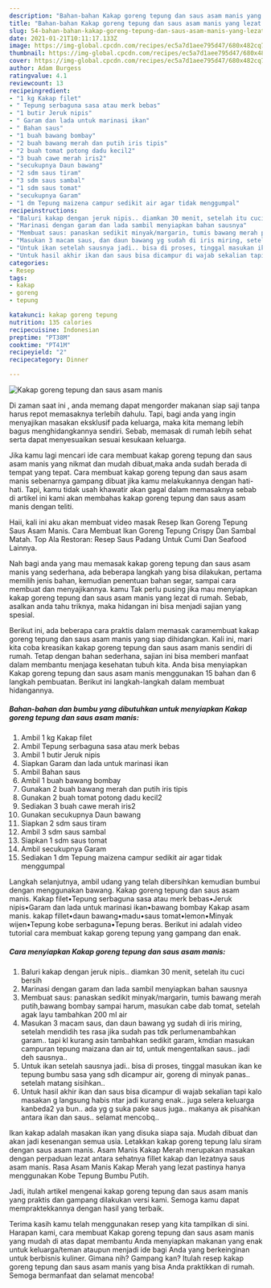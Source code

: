 ```yaml
---
description: "Bahan-bahan Kakap goreng tepung dan saus asam manis yang lezat dan Mudah Dibuat"
title: "Bahan-bahan Kakap goreng tepung dan saus asam manis yang lezat dan Mudah Dibuat"
slug: 54-bahan-bahan-kakap-goreng-tepung-dan-saus-asam-manis-yang-lezat-dan-mudah-dibuat
date: 2021-01-21T10:11:17.133Z
image: https://img-global.cpcdn.com/recipes/ec5a7d1aee795d47/680x482cq70/kakap-goreng-tepung-dan-saus-asam-manis-foto-resep-utama.jpg
thumbnail: https://img-global.cpcdn.com/recipes/ec5a7d1aee795d47/680x482cq70/kakap-goreng-tepung-dan-saus-asam-manis-foto-resep-utama.jpg
cover: https://img-global.cpcdn.com/recipes/ec5a7d1aee795d47/680x482cq70/kakap-goreng-tepung-dan-saus-asam-manis-foto-resep-utama.jpg
author: Adam Burgess
ratingvalue: 4.1
reviewcount: 13
recipeingredient:
- "1 kg Kakap filet"
- " Tepung serbaguna sasa atau merk bebas"
- "1 butir Jeruk nipis"
- " Garam dan lada untuk marinasi ikan"
- " Bahan saus"
- "1 buah bawang bombay"
- "2 buah bawang merah dan putih iris tipis"
- "2 buah tomat potong dadu kecil2"
- "3 buah cawe merah iris2"
- "secukupnya Daun bawang"
- "2 sdm saus tiram"
- "3 sdm saus sambal"
- "1 sdm saus tomat"
- "secukupnya Garam"
- "1 dm Tepung maizena campur sedikit air agar tidak menggumpal"
recipeinstructions:
- "Baluri kakap dengan jeruk nipis.. diamkan 30 menit, setelah itu cuci bersih"
- "Marinasi dengan garam dan lada sambil menyiapkan bahan sausnya"
- "Membuat saus: panaskan sedikit minyak/margarin, tumis bawang merah putih,bawang bombay sampai harum, masukan cabe dab tomat, setelah agak layu tambahkan 200 ml air"
- "Masukan 3 macam saus, dan daun bawang yg sudah di iris miring, setelah mendidih tes rasa jika sudah pas tdk perlumenambahkan garam.. tapi kl kurang asin tambahkan sedikit garam, kmdian masukan campuran tepung maizana dan air td, untuk mengentalkan saus.. jadi deh sausnya.."
- "Untuk ikan setelah sausnya jadi.. bisa di proses, tinggal masukan ikan ke tepung bumbu sasa yang sdh dicampur air, goreng di minyak panas.. setelah matang sisihkan.."
- "Untuk hasil akhir ikan dan saus bisa dicampur di wajab sekalian tapi kalo masakan g langsung habis ntar jadi kurang enak.. juga selera keluarga kanbeda2 ya bun.. ada yg g suka pake saus juga.. makanya ak pisahkan antara ikan dan saus.. selamat mencobq.."
categories:
- Resep
tags:
- kakap
- goreng
- tepung

katakunci: kakap goreng tepung 
nutrition: 135 calories
recipecuisine: Indonesian
preptime: "PT38M"
cooktime: "PT41M"
recipeyield: "2"
recipecategory: Dinner

---
```



![Kakap goreng tepung dan saus asam manis](https://img-global.cpcdn.com/recipes/ec5a7d1aee795d47/680x482cq70/kakap-goreng-tepung-dan-saus-asam-manis-foto-resep-utama.jpg)

Di zaman  saat ini , anda memang dapat mengorder makanan siap saji tanpa harus repot memasaknya terlebih dahulu. Tapi, bagi anda yang ingin menyajikan masakan eksklusif pada keluarga, maka kita memang lebih bagus menghidangkannya sendiri. Sebab, memasak di rumah lebih sehat serta dapat menyesuaikan sesuai kesukaan keluarga.

Jika kamu lagi mencari ide cara membuat kakap goreng tepung dan saus asam manis yang nikmat dan mudah dibuat,maka anda sudah berada di tempat yang tepat. Cara membuat kakap goreng tepung dan saus asam manis  sebenarnya gampang dibuat jika kamu melakukannya dengan hati-hati. Tapi, kamu tidak usah khawatir akan gagal dalam memasaknya 
sebab di artikel ini kami akan membahas kakap goreng tepung dan saus asam manis dengan teliti.  

Haii, kali ini aku akan membuat video masak Resep Ikan Goreng Tepung Saus Asam Manis. Cara Membuat Ikan Goreng Tepung Crispy Dan Sambal Matah. Top Ala Restoran: Resep Saus Padang Untuk Cumi Dan Seafood Lainnya.

Nah bagi anda yang mau memasak kakap goreng tepung dan saus asam manis yang sederhana, ada beberapa langkah yang bisa dilakukan, pertama memilih jenis bahan, kemudian penentuan bahan segar, sampai cara membuat dan menyajikannya. kamu Tak perlu pusing jika mau menyiapkan kakap goreng tepung dan saus asam manis yang lezat di rumah. Sebab, asalkan anda  tahu triknya, maka hidangan ini bisa menjadi sajian yang spesial.

Berikut ini, ada beberapa cara praktis  dalam memasak caramembuat kakap goreng tepung dan saus asam manis yang siap dihidangkan. Kali ini, mari kita coba kreasikan kakap goreng tepung dan saus asam manis sendiri di rumah. Tetap dengan bahan sederhana, sajian ini bisa memberi manfaat dalam membantu menjaga kesehatan tubuh kita. Anda bisa menyiapkan Kakap goreng tepung dan saus asam manis menggunakan 15 bahan dan 6 langkah pembuatan. Berikut ini langkah-langkah dalam membuat hidangannya.

<!--inarticleads1-->

##### Bahan-bahan dan bumbu yang dibutuhkan untuk menyiapkan Kakap goreng tepung dan saus asam manis:

1. Ambil 1 kg Kakap filet
1. Ambil  Tepung serbaguna sasa atau merk bebas
1. Ambil 1 butir Jeruk nipis
1. Siapkan  Garam dan lada untuk marinasi ikan
1. Ambil  Bahan saus
1. Ambil 1 buah bawang bombay
1. Gunakan 2 buah bawang merah dan putih iris tipis
1. Gunakan 2 buah tomat potong dadu kecil2
1. Sediakan 3 buah cawe merah iris2
1. Gunakan secukupnya Daun bawang
1. Siapkan 2 sdm saus tiram
1. Ambil 3 sdm saus sambal
1. Siapkan 1 sdm saus tomat
1. Ambil secukupnya Garam
1. Sediakan 1 dm Tepung maizena campur sedikit air agar tidak menggumpal


Langkah selanjutnya, ambil udang yang telah dibersihkan kemudian bumbui dengan menggunakan bawang. Kakap goreng tepung dan saus asam manis. Kakap filet•Tepung serbaguna sasa atau merk bebas•Jeruk nipis•Garam dan lada untuk marinasi ikan•bawang bombay Kakap asam manis. kakap fillet•daun bawang•madu•saus tomat•lemon•Minyak wijen•Tepung kobe serbaguna•Tepung beras. Berikut ini adalah video tutorial cara membuat kakap goreng tepung yang gampang dan enak. 

<!--inarticleads2-->

##### Cara menyiapkan Kakap goreng tepung dan saus asam manis:

1. Baluri kakap dengan jeruk nipis.. diamkan 30 menit, setelah itu cuci bersih
1. Marinasi dengan garam dan lada sambil menyiapkan bahan sausnya
1. Membuat saus: panaskan sedikit minyak/margarin, tumis bawang merah putih,bawang bombay sampai harum, masukan cabe dab tomat, setelah agak layu tambahkan 200 ml air
1. Masukan 3 macam saus, dan daun bawang yg sudah di iris miring, setelah mendidih tes rasa jika sudah pas tdk perlumenambahkan garam.. tapi kl kurang asin tambahkan sedikit garam, kmdian masukan campuran tepung maizana dan air td, untuk mengentalkan saus.. jadi deh sausnya..
1. Untuk ikan setelah sausnya jadi.. bisa di proses, tinggal masukan ikan ke tepung bumbu sasa yang sdh dicampur air, goreng di minyak panas.. setelah matang sisihkan..
1. Untuk hasil akhir ikan dan saus bisa dicampur di wajab sekalian tapi kalo masakan g langsung habis ntar jadi kurang enak.. juga selera keluarga kanbeda2 ya bun.. ada yg g suka pake saus juga.. makanya ak pisahkan antara ikan dan saus.. selamat mencobq..


Ikan kakap adalah masakan ikan yang disuka siapa saja. Mudah dibuat dan akan jadi kesenangan semua usia. Letakkan kakap goreng tepung lalu siram dengan saus asam manis. Asam Manis Kakap Merah merupakan masakan dengan perpaduan lezat antara sehatnya fillet kakap dan lezatnya saus asam manis. Rasa Asam Manis Kakap Merah yang lezat pastinya hanya menggunakan Kobe Tepung Bumbu Putih. 

Jadi, itulah artikel mengenai  kakap goreng tepung dan saus asam manis  yang praktis dan gampang dilakukan versi kami. Semoga kamu dapat mempraktekkannya dengan hasil yang terbaik. 

Terima kasih kamu telah menggunakan resep yang kita tampilkan di sini. Harapan kami, cara membuat  Kakap goreng tepung dan saus asam manis yang mudah di atas dapat membantu Anda menyiapkan makanan yang enak untuk keluarga/teman ataupun menjadi ide bagi Anda yang berkeinginan untuk berbisnis kuliner. Gimana nih? Gampang kan? Itulah resep kakap goreng tepung dan saus asam manis yang bisa Anda praktikkan di rumah. Semoga bermanfaat dan selamat mencoba!

